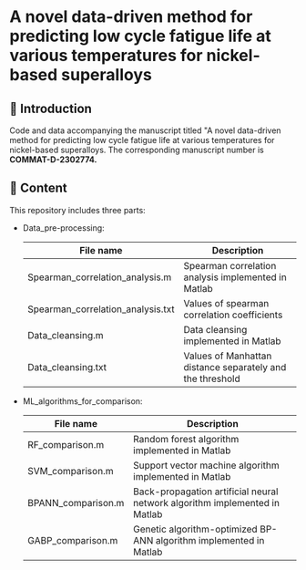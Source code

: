 # A novel data-driven method for predicting low cycle fatigue life at various temperatures for nickel-based superalloys

## :pushpin: Introduction
Code and data accompanying the manuscript titled "A novel data-driven method for predicting low cycle fatigue life at various temperatures for nickel-based superalloys. The corresponding manuscript number is **COMMAT-D-2302774.**

## :pushpin: Content

This repository includes three parts:

+ Data_pre-processing:

  | File name                         | Description                                               |
  | --------------------------------- | --------------------------------------------------------- |
  | Spearman_correlation_analysis.m   | Spearman correlation analysis implemented in Matlab       |
  | Spearman_correlation_analysis.txt | Values of spearman correlation coefficients               |
  | Data_cleansing.m                  | Data cleansing implemented in Matlab                      |
  | Data_cleansing.txt                | Values of Manhattan distance separately and the threshold |

+ ML_algorithms_for_comparison:

  | File name          | Description                                                  |
  | ------------------ | ------------------------------------------------------------ |
  | RF_comparison.m    | Random forest algorithm implemented in Matlab                |
  | SVM_comparison.m   | Support vector machine algorithm implemented in Matlab       |
  | BPANN_comparison.m | Back-propagation artificial neural network algorithm implemented in Matlab |
  | GABP_comparison.m  | Genetic algorithm-optimized BP-ANN algorithm implemented in Matlab |
